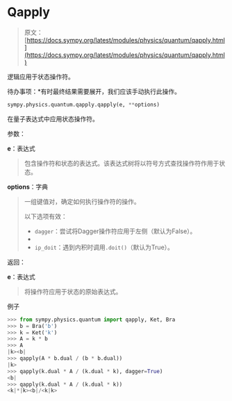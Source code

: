 # Qapply

> 原文：[https://docs.sympy.org/latest/modules/physics/quantum/qapply.html](https://docs.sympy.org/latest/modules/physics/quantum/qapply.html)

逻辑应用于状态操作符。

待办事项：*有时最终结果需要展开，我们应该手动执行此操作。

```py
sympy.physics.quantum.qapply.qapply(e, **options)
```

在量子表达式中应用状态操作符。

参数：

**e**：表达式

> 包含操作符和状态的表达式。该表达式树将以符号方式查找操作符作用于状态。

**options**：字典

> 一组键值对，确定如何执行操作符的操作。
> 
> 以下选项有效：
> 
> +   `dagger`：尝试将Dagger操作符应用于左侧（默认为False）。
> +   
> +   `ip_doit`：遇到内积时调用`.doit()`（默认为True）。

返回：

**e**：表达式

> 将操作符应用于状态的原始表达式。

例子

```py
>>> from sympy.physics.quantum import qapply, Ket, Bra
>>> b = Bra('b')
>>> k = Ket('k')
>>> A = k * b
>>> A
|k><b|
>>> qapply(A * b.dual / (b * b.dual))
|k>
>>> qapply(k.dual * A / (k.dual * k), dagger=True)
<b|
>>> qapply(k.dual * A / (k.dual * k))
<k|*|k><b|/<k|k> 
```
